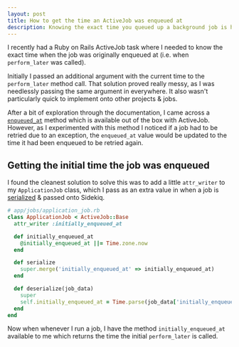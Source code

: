 ```yaml
---
layout: post
title: How to get the time an ActiveJob was enqueued at
description: Knowing the exact time you queued up a background job is handy, here is how to get it in Ruby on Rails ActiveJob.
---
```


I recently had a Ruby on Rails ActiveJob task where I needed to know the exact time when the job was originally enqueued at (i.e. when `perform_later` was called).

Initially I passed an additional argument with the current time to the `perform_later` method call. That solution proved really messy, as I was needlessly passing the same argument in everywhere. It also wasn't particularly quick to implement onto other projects & jobs.

After a bit of exploration through the documentation, I came across a [`enqueued_at`](https://api.rubyonrails.org/classes/ActiveJob/Core.html) method which is available out of the box with ActiveJob. However, as I experimented with this method I noticed if a job had to be retried due to an exception, the `enqueued_at` value would be updated to the time it had been enqueued to be retried again.

## Getting the initial time the job was enqueued

I found the cleanest solution to solve this was to add a little `attr_writer` to my `ApplicationJob` class, which I pass as an extra value in when a job is [serialized](https://github.com/rails/rails/blob/eca6c273fe2729b9634907562c2717cf86443b6b/activejob/lib/active_job/queue_adapters/sidekiq_adapter.rb#L26) & passed onto Sidekiq.

```ruby
# app/jobs/application_job.rb
class ApplicationJob < ActiveJob::Base
  attr_writer :initially_enqueued_at

  def initially_enqueued_at
    @initially_enqueued_at ||= Time.zone.now
  end

  def serialize
    super.merge('initially_enqueued_at' => initially_enqueued_at)
  end

  def deserialize(job_data)
    super
    self.initially_enqueued_at = Time.parse(job_data['initially_enqueued_at'])
  end
end
```

Now when whenever I run a job, I have the method `initially_enqueued_at` available to me which returns the time the initial `perform_later` is called.
